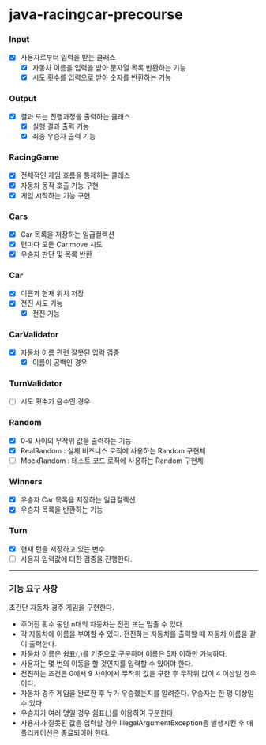 # java-racingcar-precourse

### Input
- [x] 사용자로부터 입력을 받는 클래스
  - [x] 자동차 이름을 입력을 받아 문자열 목록 반환하는 기능
  - [x] 시도 횟수를 입력으로 받아 숫자를 반환하는 기능

### Output
- [x] 결과 또는 진행과정을 출력하는 클래스
  - [x] 실행 결과 출력 기능
  - [x] 최종 우승자 출력 기능

### RacingGame
- [x] 전체적인 게임 흐름을 통제하는 클래스
- [x] 자동차 동작 호출 기능 구현
- [x] 게임 시작하는 기능 구현

### Cars
- [x] Car 목록을 저장하는 일급컬렉션
- [x] 턴마다 모든 Car move 시도
- [x] 우승자 판단 및 목록 반환

### Car
- [x] 이름과 현재 위치 저장
- [x] 전진 시도 기능
  - [x] 전진 기능

### CarValidator
- [x] 자동차 이름 관련 잘못된 입력 검증
  - [x] 이름이 공백인 경우

### TurnValidator
- [ ] 시도 횟수가 음수인 경우

### Random
- [x] 0-9 사이의 무작위 값을 출력하는 기능
- [x] RealRandom : 실제 비즈니스 로직에 사용하는 Random 구현체
- [ ] MockRandom : 테스트 코드 로직에 사용하는 Random 구현체

### Winners
- [x] 우승자 Car 목록을 저장하는 일급컬렉션
- [x] 우승자 목록을 반환하는 기능

### Turn
- [x] 현재 턴을 저장하고 있는 변수
- [ ] 사용자 입력값에 대한 검증을 진행한다.

--- 

### 기능 요구 사항
초간단 자동차 경주 게임을 구현한다.

* 주어진 횟수 동안 n대의 자동차는 전진 또는 멈출 수 있다.
* 각 자동차에 이름을 부여할 수 있다. 전진하는 자동차를 출력할 때 자동차 이름을 같이 출력한다.
* 자동차 이름은 쉼표(,)를 기준으로 구분하며 이름은 5자 이하만 가능하다.
* 사용자는 몇 번의 이동을 할 것인지를 입력할 수 있어야 한다.
* 전진하는 조건은 0에서 9 사이에서 무작위 값을 구한 후 무작위 값이 4 이상일 경우이다.
* 자동차 경주 게임을 완료한 후 누가 우승했는지를 알려준다. 우승자는 한 명 이상일 수 있다.
* 우승자가 여러 명일 경우 쉼표(,)를 이용하여 구분한다.
* 사용자가 잘못된 값을 입력할 경우 IllegalArgumentException을 발생시킨 후 애플리케이션은 종료되어야 한다.